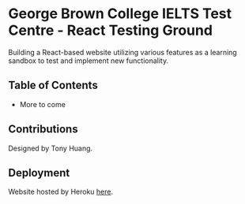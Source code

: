 # George Brown College IELTS Test Centre - React Testing Ground
Building a React-based website utilizing various features as a learning sandbox to test and implement new functionality.

## Table of Contents
* More to come

## Contributions
Designed by Tony Huang.

## Deployment
Website hosted by Heroku <a href='' target='_blank'>here</a>.